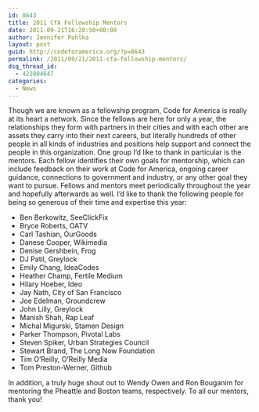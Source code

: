 ```yaml
---
id: 8643
title: 2011 CfA Fellowship Mentors
date: 2011-09-21T16:28:50+00:00
author: Jennifer Pahlka
layout: post
guid: http://codeforamerica.org/?p=8643
permalink: /2011/09/21/2011-cfa-fellowship-mentors/
dsq_thread_id:
  - 422804647
categories:
  - News
---
```

Though we are known as a fellowship program, Code for America is really at its heart a network. Since the fellows are here for only a year, the relationships they form with partners in their cities and with each other are assets they carry into their next careers, but literally hundreds of other people in all kinds of industries and positions help support and connect the people in this organization. One group I’d like to thank in particular is the mentors. Each fellow identifies their own goals for mentorship, which can include feedback on their work at Code for America, ongoing career guidance, connections to government and industry, or any other goal they want to pursue. Fellows and mentors meet periodically throughout the year and hopefully afterwards as well. I’d like to thank the following people for being so generous of their time and expertise this year:

  * Ben Berkowitz, SeeClickFix
  * Bryce Roberts, OATV
  * Carl Tashian, OurGoods
  * Danese Cooper, Wikimedia
  * Denise Gershbein, Frog
  * DJ Patil, Greylock
  * Emily Chang, IdeaCodes
  * Heather Champ, Fertile Medium
  * Hilary Hoeber, Ideo
  * Jay Nath, City of San Francisco
  * Joe Edelman, Groundcrew
  * John Lilly, Greylock
  * Manish Shah, Rap Leaf
  * Michal Migurski, Stamen Design
  * Parker Thompson, Pivotal Labs
  * Steven Spiker, Urban Strategies Council
  * Stewart Brand, The Long Now Foundation
  * Tim O&#8217;Reilly, O&#8217;Reilly Media
  * Tom Preston-Werner, Github

In addition, a truly huge shout out to Wendy Owen and Ron Bouganim for mentoring the Pheattle and Boston teams, respectively. To all our mentors, thank you!